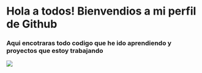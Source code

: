 # Hola a todos! Bienvendios a mi perfil de Github


### Aqui encotraras todo codigo que he ido aprendiendo y proyectos que estoy trabajando

![](https://static.vecteezy.com/system/resources/thumbnails/003/343/387/small/desktop-source-code-and-wallpaper-by-coding-and-programming-free-photo.jpg)
